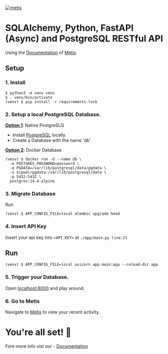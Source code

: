 [![metis](https://static-asserts-public.s3.eu-central-1.amazonaws.com/metis-min-logo.png)](https://www.metisdata.io/)

# SQLAlchemy, Python, FastAPI (Async) and PostgreSQL RESTful API

Using the [Documentation](https://docs.metisdata.io/metis/sdk-integration/python-sqlalchemy) of [Metis](https://app.metisdata.io/).

## Setup

### 1. Install
```shell
$ python3 -m venv venv
$ . venv/bin/activate
(venv) $ pip install -r requirements.lock
```

### 2. Setup a local PostgreSQL Database.

<ins><b>Option 1</b></ins>: Native PostgreSLQ
- Install [PostgreSQL](https://www.postgresql.org/download/) locally.
- Create a Database with the name 'db'.

<ins><b>Option 2</b></ins>: Docker Database
```shell
(venv) $ docker run -d --name db \
  -e POSTGRES_PASSWORD=password \
  -e PGDATA=/var/lib/postgresql/data/pgdata \
  -v $(pwd)/pgdata:/var/lib/postgresql/data \
  -p 5432:5432 \
  postgres:14.4-alpine
```

### 3. Migrate Database
Run
```
(venv) $ APP_CONFIG_FILE=local alembic upgrade head
```

### 4. Insert API Key
Insert your api key into `<API_KEY>` at `./app/main.py line:21`

## Run

```shell
(venv) $ APP_CONFIG_FILE=local uvicorn app.main:app --reload-dir app
```

### 5. Trigger your Database.
Open [localhost:8000](http://localhost:8000/docs) and play around. 

### 6. Go to Metis
Navigate to [Metis](https://app.metisdata.io/activities) to view your recent activity.

# You're all set! 🎉 
Fore more info vist our - [Documentation](https://docs.metisdata.io)

